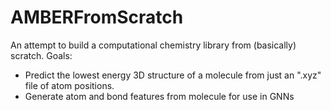 # AMBERFromScratch
An attempt to build a computational chemistry library from (basically) scratch.
Goals:
- Predict the lowest energy 3D structure of a molecule from just an ".xyz" file of atom positions.
- Generate atom and bond features from molecule for use in GNNs

